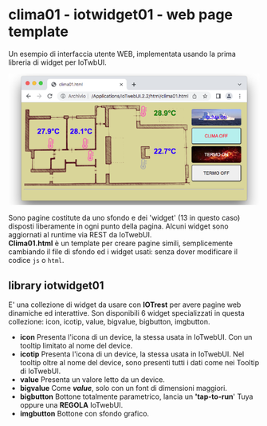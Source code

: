 # clima01 - iotwidget01 - web page template
Un esempio di interfaccia utente WEB, implementata usando la prima libreria di widget per IoTwbUI.

![](https://github.com/msillano/IoTwebUI/blob/main/pics/clima01.png?raw=true)

Sono pagine costitute da uno sfondo e dei 'widget' (13 in questo caso) disposti liberamente in ogni punto della pagina.
Alcuni widget sono aggiornati al runtime via REST da IoTwebUI.<br>
**Clima01.html** è un template per creare pagine simili, semplicemente cambiando il file di sfondo ed i widget usati: senza dover modificare il codice `js` o `html`. 

## library iotwidget01
E' una collezione di widget da usare con **IOTrest** per avere pagine web dinamiche ed interattive.
Son disponibili 6 widget specializzati in questa collezione: icon, icotip,  value, bigvalue, bigbutton, imgbutton.<br>
* **icon** Presenta l'icona di un device, la stessa usata in IoTwebUI. Con un tooltip limitato al nome del device. <br>
* **icotip** Presenta l'icona di un device, la stessa usata in IoTwebUI. Nel tooltip oltre al nome del device, sono presenti tutti i dati come nei Tooltip di IoTwebUI. <br>
* **value** Presenta un valore letto da un device. <br>
* **bigvalue** Come _**value**_, solo con un font di dimensioni maggiori. <br>
* **bigbutton** Bottone totalmente parametrico, lancia un **'tap-to-run**' Tuya oppure una **REGOLA** IoTwebUI. <br>
* **imgbutton** Bottone con sfondo grafico. <br>
  
